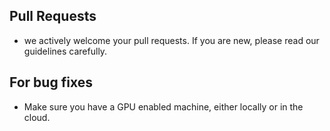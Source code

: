 ## Pull Requests
 - we actively welcome your pull requests. If you are new, please read our guidelines carefully.

## For bug fixes
 - Make sure you have a GPU enabled machine, either locally or in the cloud.

